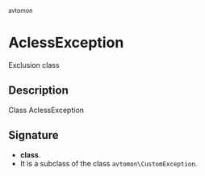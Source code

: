 <small> avtomon </small>

AclessException
===============

Exclusion class

Description
-----------

Class AclessException

Signature
---------

- **class**.
- It is a subclass of the class `avtomon\CustomException`.
